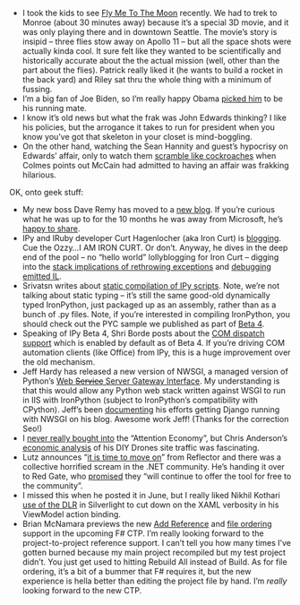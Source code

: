 -   I took the kids to see [Fly Me To The
    Moon](http://www.flymetothemoonthemovie.com/) recently. We had to
    trek to Monroe (about 30 minutes away) because it’s a special 3D
    movie, and it was only playing there and in downtown Seattle. The
    movie’s story is insipid – three flies stow away on Apollo 11 – but
    all the space shots were actually kinda cool. It sure felt like they
    wanted to be scientifically and historically accurate about the the
    actual mission (well, other than the part about the flies). Patrick
    really liked it (he wants to build a rocket in the back yard) and
    Riley sat thru the whole thing with a minimum of fussing.
-   I’m a big fan of Joe Biden, so I’m really happy Obama [picked
    him](http://www.msnbc.msn.com/id/26365828/) to be his running mate.
-   I know it’s old news but what the frak was John Edwards thinking? I
    like his policies, but the arrogance it takes to run for president
    when you know you’ve got that skeleton in your closet is
    mind-boggling.
-   On the other hand, watching the Sean Hannity and guest’s hypocrisy
    on Edwards’ affair, only to watch them [scramble like
    cockroaches](http://www.youtube.com/watch?v=Da4N-CTTRIM) when Colmes
    points out McCain had admitted to having an affair was frakking
    hilarious.

OK, onto geek stuff:

-   My new boss Dave Remy has moved to a [new
    blog](http://blog.remlog.net/). If you’re curious what he was up to
    for the 10 months he was away from Microsoft, he’s [happy to
    share](http://blog.remlog.net/?p=4).
-   IPy and IRuby developer Curt Hagenlocher (aka Iron Curt) is
    [blogging](http://blogs.msdn.com/curth/). Cue the Ozzy…I AM IRON
    CURT. Or don’t. Anyway, he dives in the deep end of the pool – no
    “hello world” lollyblogging for Iron Curt – digging into the [stack
    implications of rethrowing
    exceptions](http://blogs.msdn.com/curth/archive/2008/07/29/stackoverflowexception-and-ironpython.aspx)
    and [debugging emitted
    IL](http://blogs.msdn.com/curth/archive/2008/08/12/viewing-emitted-il.aspx).
-   Srivatsn writes about [static compilation of IPy
    scripts](http://blogs.msdn.com/srivatsn/archive/2008/08/06/static-compilation-of-ironpython-scripts.aspx).
    Note, we’re not talking about static typing – it’s still the same
    good-old dynamically typed IronPython, just packaged up as an
    assembly, rather than as a bunch of .py files. Note, if you’re
    interested in compiling IronPython, you should check out the PYC
    sample we published as part of [Beta
    4](http://www.codeplex.com/IronPython/Release/ProjectReleases.aspx?ReleaseId=14353).
-   Speaking of IPy Beta 4, Shri Borde posts about the [COM dispatch
    support](http://blogs.msdn.com/shrib/archive/2008/07/30/idispatch-support-on-in-ironpython-beta-4.aspx)
    which is enabled by default as of Beta 4. If you’re driving COM
    automation clients (like Office) from IPy, this is a huge
    improvement over the old mechanism.
-   Jeff Hardy has released a new version of NWSGI, a managed version of
    Python’s [Web ~~Service~~ Server Gateway
    Interface](http://www.python.org/dev/peps/pep-0333/). My
    understanding is that this would allow any Python web stack written
    against WSGI to run in IIS with IronPython (subject to IronPython’s
    compatibility with CPython). Jeff’s been
    [documenting](http://jdhardy.blogspot.com/) his efforts getting
    Django running with NWSGI on his blog. Awesome work Jeff! (Thanks
    for the correction Seo!)
-   I [never really bought
    into](http://devhawk.net/2006/03/08/the-so-called-attention-economy/)
    the “Attention Economy”, but Chris Anderson’s [economic
    analysis](http://www.longtail.com/the_long_tail/2008/08/i-wish-people-w.html)
    of his DIY Drones site traffic was fascinating.
-   Lutz announces “[it is time to move
    on](http://blog.lutzroeder.com/2008/08/future-of-net-reflector.html)”
    from Reflector and there was a collective horrified scream in the
    .NET community. He’s handing it over to Red Gate, who
    [promised](http://www.simple-talk.com/opinion/opinion-pieces/the-future-of-reflector-/)
    they “will continue to offer the tool for free to the community”.
-   I missed this when he posted it in June, but I really liked Nikhil
    Kothari [use of the
    DLR](http://www.nikhilk.net/ViewModel-Pattern-DLR.aspx) in
    Silverlight to cut down on the XAML verbosity in his ViewModel
    action binding.
-   Brian McNamara previews the new [Add
    Reference](http://lorgonblog.spaces.live.com/Blog/cns!701679AD17B6D310!307.entry)
    and [file
    ordering](http://lorgonblog.spaces.live.com/Blog/cns!701679AD17B6D310!347.entry)
    support in the upcoming F\# CTP. I’m really looking forward to the
    project-to-project reference support. I can’t tell you how many
    times I’ve gotten burned because my main project recompiled but my
    test project didn’t. You just get used to hitting Rebuild All
    instead of Build. As for file ordering, it’s a bit of a bummer that
    F\# requires it, but the new experience is hella better than editing
    the project file by hand. I’m *really* looking forward to the new
    CTP.

